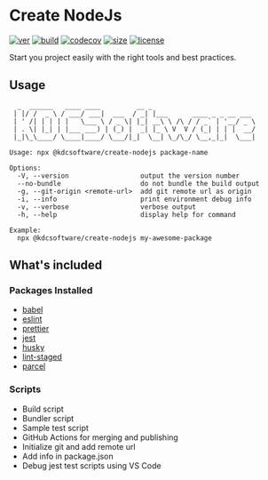 # Create NodeJs

[![ver](https://img.shields.io/npm/v/@kdcsoftware/create-nodejs?style=for-the-badge)](https://www.npmjs.com/package/@kdcsoftware/create-nodejs)
[![build](https://img.shields.io/github/workflow/status/kdcsoftware/create-nodejs/build?style=for-the-badge)](https://github.com/kdcsoftware/create-nodejs/actions?query=workflow%3Abuild)
[![codecov](https://img.shields.io/codecov/c/github/kdcsoftware/create-nodejs?style=for-the-badge)](https://codecov.io/gh/kdcsoftware/create-nodejs)
[![size](https://img.shields.io/bundlephobia/min/@kdcsoftware/create-nodejs?style=for-the-badge)](https://bundlephobia.com/result?p=@kdcsoftware/create-nodejs)
[![license](https://img.shields.io/github/license/kdcsoftware/create-nodejs?style=for-the-badge)](https://github.com/kdcsoftware/create-nodejs/blob/master/LICENSE)

Start you project easily with the right tools and best practices.

## Usage

```terminal
  _  ______   ____ ____         __ _
 | |/ /  _ \ / ___/ ___|  ___  / _| |___      ____ _ _ __ ___
 | ' /| | | | |   \___ \ / _ \| |_| __\ \ /\ / / _` | '__/ _ \
 | . \| |_| | |___ ___) | (_) |  _| |_ \ V  V / (_| | | |  __/
 |_|\_\____/ \____|____/ \___/|_|  \__| \_/\_/ \__,_|_|  \___|

Usage: npx @kdcsoftware/create-nodejs package-name

Options:
  -V, --version                  output the version number
  --no-bundle                    do not bundle the build output
  -g, --git-origin <remote-url>  add git remote url as origin
  -i, --info                     print environment debug info
  -v, --verbose                  verbose output
  -h, --help                     display help for command

Example:
  npx @kdcsoftware/create-nodejs my-awesome-package

```

## What's included

### Packages Installed

- [babel](https://babeljs.io/)
- [eslint](https://eslint.org/)
- [prettier](https://prettier.io/)
- [jest](https://jestjs.io/)
- [husky](https://github.com/typicode/husky)
- [lint-staged](https://github.com/okonet/lint-staged)
- [parcel](https://parceljs.org/)

### Scripts

- Build script
- Bundler script
- Sample test script
- GitHub Actions for merging and publishing
- Initialize git and add remote url
- Add info in package.json
- Debug jest test scripts using VS Code
